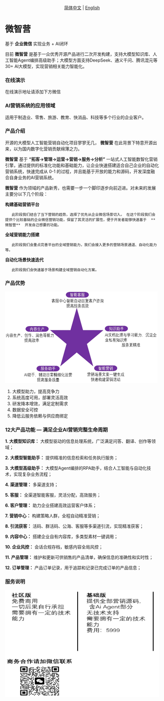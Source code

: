 <p align="center">
  <a href="./README.md">简体中文</a> |
  <a href="./README.en.md">English</a> 
</p>

# 微智营

基于 **企业微信** 实现业务 + AI闭环

目前  **微智营**  是基于一众优秀开源产品进行二次开发构建，支持大模型知识库、人工智能Agent编排高级助手；大模型方面支持DeepSeek、通义千问、腾讯混元等 30+ AI大模型，实现营销相关能力智能化。

### 在线演示
在线演示地址请添加下方微信

### AI营销系统的应用领域

适用于制造业、零售、旅游、教育、快消品、科技等多个行业的企业客户。


### 产品介绍
开源的大模型人工智能营销自动化项目寥寥无几， **微智营**  在此背景下特意开源出来，以为国内数字化营销贡献绵薄之力。

**微智营**  基于  **“拓客->管理->运营->营销->服务->分析”**  一站式人工智能数智化营销引擎，通过提供的标准化功能和基础能力，让企业快速搭建适合自己企业的自动化营销系统，快速完成从 0-1 的过程，并且能基于开放的能力和源码，开发深度融合自身业务的AI营销系统。

**微智营**  作为领域的产品新秀，也需要一步一个脚印逐步向前迈进。对未来的发展主要分以下几个阶段：

**构建基础营销平台**

       此阶段我们结合了当下营销的趋势，选择了优先从企业微信场景切入。 在这个阶段我们会提供个比较基础的企业微信营销功能，保留了其灵活的扩展性，便于开发者能够快速基于  **微智营**  开发自己想要的功能。

**全域营销能力搭建**

       此阶段我们会重点完善平台的全域营销能力，我们会接入更多的营销场景通道、自动化能力等。

**自动化场景快速迭代**

       此阶段我们会快速基于场景构建全域营销自动化方案。


### 产品优势

<img src="./docs/20250321150727.png" width="500" height="300" alt="描述文字">

1.  大模型助力，提高竞争力
2.  系统高度可用，部署灵活高效
3.  研发降本增效，满足定制需求
4.  数据安全可控
5.  降低云服务依赖与供应商绑定

### 12大产品功能 — 满足企业AI营销完整生命周期

**1.  大模型知识库：** 大模型驱动的信息处理系统，广泛满足问答、翻译、创作等领域；

**2.  大模型智能助手：** 提供精准的信息检索和任务执行服务；

**3.  大模型高级助手：** 大模型Agent编排的RPA助手，结合人工智能与自动化技术，实现复杂业务流程；

**4.  渠道管理：** 多渠道支持；

**5.  客服：** 全渠道智能客服，灵活分配，高效服务；

**6.  客户管理：** 助力企业搭建高效运营客户体系；

**7.  营销中心：** 构建策略人群，全程自动精准营销；

**8.  引流获客：** 活码、群活码、公海、客服等多渠道引流，实现精准获客；

**9.  内容中心：** 搭建企业自有内容库，多类型素材一键调用；

**10.  企业风控：** 会话合规存档，敏感内容全局风控；

**11.  产品管理：** 维护和更新可供销售的产品清单，确保信息的准确性和实时性；

**12.  订单管理：** 产品订单记录，用于追踪和记录已完成订单的产品信息；


### 服务说明

<img src="./docs/20250328193633.png" width="720" height="350" alt="描述文字">
